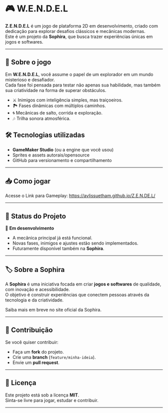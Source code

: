 # 🎮 W.E.N.D.E.L

**Z.E.N.D.E.L** é um jogo de plataforma 2D em desenvolvimento, criado com dedicação para explorar desafios clássicos e mecânicas modernas.  
Este é um projeto da **Sophira**, que busca trazer experiências únicas em jogos e softwares.

---

## 🚀 Sobre o jogo

Em **W.E.N.D.E.L**, você assume o papel de um explorador em um mundo misterioso e desafiador.  
Cada fase foi pensada para testar não apenas sua habilidade, mas também sua criatividade na forma de superar obstáculos.

- ⚔️ Inimigos com inteligência simples, mas traiçoeiros.  
- 🏞️ Fases dinâmicas com múltiplos caminhos.  
- 🌀 Mecânicas de salto, corrida e exploração.  
- 🎶 Trilha sonora atmosférica.  

## 🛠️ Tecnologias utilizadas

- **GameMaker Studio** (ou a engine que você usou)  
- Sprites e assets autorais/opensource  
- GitHub para versionamento e compartilhamento  

---

## 📥 Como jogar

Acesse o Link para Gameplay: https://avlissuetham.github.io/Z.E.N.DE.L/ 

---

## 📌 Status do Projeto

🚧 **Em desenvolvimento**  
- A mecânica principal já está funcional.  
- Novas fases, inimigos e ajustes estão sendo implementados.  
- Futuramente disponível também na **Sophira**.  

---

## 🏷️ Sobre a Sophira

A **Sophira** é uma iniciativa focada em criar **jogos e softwares** de qualidade, com inovação e acessibilidade.  
O objetivo é construir experiências que conectem pessoas através da tecnologia e da criatividade.  

Saiba mais em breve no site oficial da Sophira.  

---

## 🤝 Contribuição

Se você quiser contribuir:  
- Faça um **fork** do projeto.  
- Crie uma **branch** (`feature/minha-ideia`).  
- Envie um **pull request**.  

---

## 📄 Licença

Este projeto está sob a licença **MIT**.  
Sinta-se livre para jogar, estudar e contribuir.  

---
